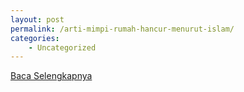 ```yaml
---
layout: post
permalink: /arti-mimpi-rumah-hancur-menurut-islam/
categories:
    - Uncategorized
---
```


[Baca Selengkapnya](/08)